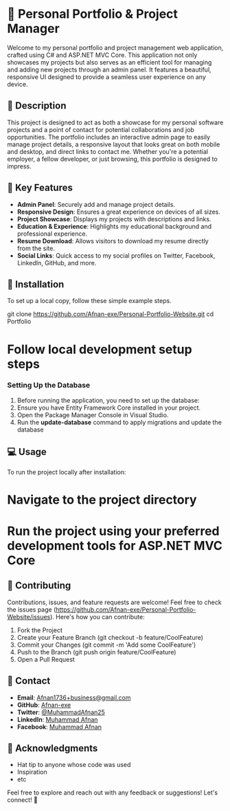 # 🌟 Personal Portfolio & Project Manager

Welcome to my personal portfolio and project management web application, crafted using C# and ASP.NET MVC Core. This application not only showcases my projects but also serves as an efficient tool for managing and adding new projects through an admin panel. It features a beautiful, responsive UI designed to provide a seamless user experience on any device.

## 📑 Description

This project is designed to act as both a showcase for my personal software projects and a point of contact for potential collaborations and job opportunities. The portfolio includes an interactive admin page to easily manage project details, a responsive layout that looks great on both mobile and desktop, and direct links to contact me. Whether you're a potential employer, a fellow developer, or just browsing, this portfolio is designed to impress.

## 🌟 Key Features

- **Admin Panel**: Securely add and manage project details.
- **Responsive Design**: Ensures a great experience on devices of all sizes.
- **Project Showcase**: Displays my projects with descriptions and links.
- **Education & Experience**: Highlights my educational background and professional experience.
- **Resume Download**: Allows visitors to download my resume directly from the site.
- **Social Links**: Quick access to my social profiles on Twitter, Facebook, LinkedIn, GitHub, and more.

## 🚀 Installation

To set up a local copy, follow these simple example steps.

git clone https://github.com/Afnan-exe/Personal-Portfolio-Website.git
cd Portfolio
# Follow local development setup steps

### Setting Up the Database

1. Before running the application, you need to set up the database:
2. Ensure you have Entity Framework Core installed in your project.
3. Open the Package Manager Console in Visual Studio.
4. Run the **update-database** command to apply migrations and update the database

## 💻 Usage

To run the project locally after installation:

# Navigate to the project directory
# Run the project using your preferred development tools for ASP.NET MVC Core

## 🤝 Contributing

Contributions, issues, and feature requests are welcome! Feel free to check the issues page (https://github.com/Afnan-exe/Personal-Portfolio-Website/issues). Here's how you can contribute:

1. Fork the Project
2. Create your Feature Branch (git checkout -b feature/CoolFeature)
3. Commit your Changes (git commit -m 'Add some CoolFeature')
4. Push to the Branch (git push origin feature/CoolFeature)
5. Open a Pull Request

## 📮 Contact

- **Email**: Afnan1736+business@gmail.com
- **GitHub**: [Afnan-exe](https://github.com/Afnan-exe)
- **Twitter**: [@MuhammadAfnan25](https://twitter.com/MuhammadAfnan25)
- **LinkedIn**: [Muhammad Afnan](https://pk.linkedin.com/in/muhammad-afnan-61567a260?trk=people-guest_people_search-card)
- **Facebook**: [Muhammad Afnan](https://www.facebook.com/profile.php?id=100054603271648)

## 💖 Acknowledgments

- Hat tip to anyone whose code was used
- Inspiration
- etc

Feel free to explore and reach out with any feedback or suggestions! Let's connect! 🚀
